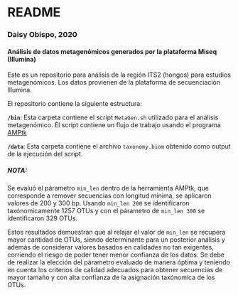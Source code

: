 # README
### Daisy Obispo, 2020
#### Análisis de datos metagenómicos generados por la plataforma Miseq (Illumina)

Este es un repositorio para análisis de la región ITS2 (hongos) para estudios metagenómicos. Los datos provienen de la plataforma de secuenciación Illumina. 

El repositorio contiene la siguiente estructura:

**`/bin`**: Esta carpeta contiene el script `MetaGen.sh` utilizado para el análisis metagenómico. El script contiene un flujo de trabajo usando el programa [AMPtk](https://amptk.readthedocs.io/en/latest/pre-processing.html?highlight=padding)

**`/data`**: Esta carpeta contiene el archivo `taxonomy.biom` obtenido como output de la ejecución del script.

##### NOTA:
Se evaluó el párametro `min_len` dentro de la herramienta AMPtk, que corresponde a remover secuencias con longitud mínima, se aplicaron valores de 200 y 300 bp. Usando `min_len 200` se identificaron taxónomicamente 1257 OTUs y con el párametro de `min_len 300` se identificaron 329 OTUs. 

Estos resultados demuestran que al relajar el valor de `min_len` se recupera mayor cantidad de OTUs, siendo determinante para un posterior análisis y además de considerar valores basados en calidades no tan exigentes, corriendo el riesgo de poder tener menor confianza de los datos. Se debe de realizar la elección del párametro evaluado de manera óptima y teniendo en cuenta los criterios de calidad adecuados para obtener secuencias de mayor tamaño y con alta confianza de la asignación taxónomica de los OTUs.
